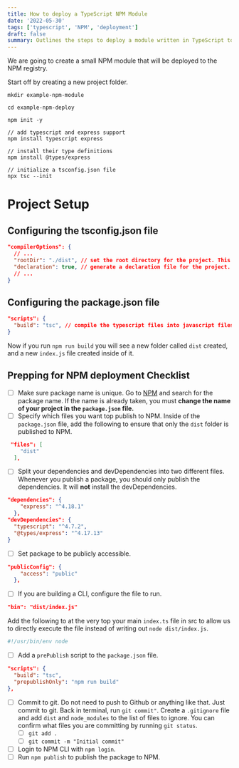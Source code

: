 ```yaml
---
title: How to deploy a TypeScript NPM Module
date: '2022-05-30'
tags: ['typescript', 'NPM', 'deployment']
draft: false
summary: Outlines the steps to deploy a module written in TypeScript to the NPM registry.
---
```


We are going to create a small NPM module that will be deployed to the NPM registry.

Start off by creating a new project folder.

```
mkdir example-npm-module

cd example-npm-deploy

npm init -y

// add typescript and express support
npm install typescript express

// install their type definitions
npm install @types/express

// initialize a tsconfig.json file
npx tsc --init
```

# Project Setup

## Configuring the tsconfig.json file

```json
"compilerOptions": {
  // ...
  "rootDir": "./dist", // set the root directory for the project. This is where the TSC compiler will generate the javascript files.
  "declaration": true, // generate a declaration file for the project. This is used for type checking.
  // ...
}
```

## Configuring the package.json file

```json
"scripts": {
  "build": "tsc", // compile the typescript files into javascript files.
}
```

Now if you run `npm run build` you will see a new folder called `dist` created, and a new `index.js` file created inside of it.

## Prepping for NPM deployment Checklist

- [ ] Make sure package name is unique. Go to [NPM](https://www.npmjs.com/) and search for the package name. If the name is already taken, you must **change the name of your project in the `package.json` file.**
- [ ] Specify which files you want top publish to NPM. Inside of the `package.json` file, add the following to ensure that only the `dist` folder is published to NPM.

```json
 "files": [
    "dist"
  ],
```

- [ ] Split your dependencies and devDependencies into two different files. Whenever you publish a package, you should only publish the dependencies. It will **not** install the devDependencies.

```json
"dependencies": {
    "express": "^4.18.1"
  },
"devDependencies": {
  "typescript": "^4.7.2",
  "@types/express": "^4.17.13"
}
```

- [ ] Set package to be publicly accessible.

```json
"publicConfig": {
    "access": "public"
  },
```

- [ ] If you are building a CLI, configure the file to run.

```json
"bin": "dist/index.js"
```

Add the following to at the very top your main `index.ts` file in src to allow us to directly execute the file instead of writing out `node dist/index.js`.

```typescript
#!/usr/bin/env node
```

- [ ] Add a `prePublish` script to the `package.json` file.

```json
"scripts": {
  "build": "tsc",
  "prepublishOnly": "npm run build"
},
```

- [ ] Commit to git. Do not need to push to Github or anything like that. Just commit to git. Back in terminal, run `git commit"`. Create a `.gitignore` file and add `dist` and `node_modules` to the list of files to ignore. You can confirm what files you are committing by running `git status`.
  - [ ] `git add .`
  - [ ] `git commit -m "Initial commit"`
- [ ] Login to NPM CLI with `npm login`.
- [ ] Run `npm publish` to publish the package to NPM.
